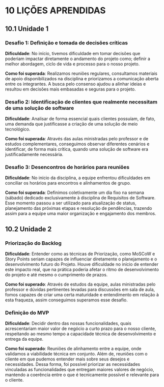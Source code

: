 # 10 LIÇÕES APRENDIDAS

## 10.1 Unidade 1

### Desafio 1: Definição e tomada de decisões críticas

**Dificuldade**: No início, tivemos dificuldade em tomar decisões que poderiam impactar diretamente o andamento do projeto como; definir a melhor abordagem, ciclo de vida e processo para o nosso projeto. 

**Como foi superada**: Realizamos reuniões regulares, consultamos materiais de apoio disponibilizados na disciplina e priorizamos a comunicação aberta entre os integrantes. A busca pelo consenso ajudou a alinhar ideias e resultou em decisões mais embasadas e seguras para o projeto. 

### Desafio 2: Identificação de clientes que realmente necessitam de uma solução de software 

**Dificuldade**: Analisar de forma essencial quais clientes possuíam, de fato, uma demanda que justificasse a criação de uma solução de meio tecnológico. 

**Como foi superada**: Através das aulas ministradas pelo professor e de estudos complementares, conseguimos observar diferentes cenários e identificar, de forma mais crítica, quando uma solução de software era justificadamente necessária. 

### Desafio 3: Desencontros de horários para reuniões 

**Dificuldade**: No início da disciplina, a equipe enfrentou dificuldades em conciliar os horários para encontros e alinhamentos de grupo. 

**Como foi superada**: Definimos coletivamente um dia fixo na semana (sábado) dedicado exclusivamente à disciplina de Requisitos de Software. Esse momento passou a ser utilizado para atualização de status, planejamento das próximas etapas e resolução de pendências, trazendo assim para a equipe uma maior organização e engajamento dos membros. 


## 10.2 Unidade 2

### Priorização do Backlog

**Dificuldade**: Entender como as técnicas de Priorização, como MoSCoW e Story Points seriam capazes de influenciar diretamente o planejamento e o desenvolvimento futuro do  Projeto. Houve dificuldade no início de entender este impacto real, que na prática poderia afetar o ritmo de desenvolvimento do projeto e até mesmo o cumprimento de prazos. 

 **Como foi superado**: Através de estudos da equipe, aulas ministradas pelo professor e dúvidas pertinentes levadas para discussões em sala de aula, fomos capazes de criar uma certa maturidade e entendimento em relação à esta fraqueza, assim conseguimos   superamos esse desafio.  

### Definição do MVP 

**Dificuldade**: Decidir dentro das nossas funcionalidades, quais acrescentariam maior valor de negócio a curto prazo para o nosso cliente, respeitando ao mesmo tempo a capacidade técnica de desenvolvimento e entrega da equipe. 

**Como foi superado**: Reuniões de alinhamento entre a equipe, onde validamos a viabilidade técnica em conjunto. Além de, reuniões com o cliente em que pudemos entender mais sobre seus desejos e necessidades. Dessa forma, foi possível priorizar as necessidades vinculadas as funcionalidades que entregam maiores valores de negócio, mantendo a coerência entre o que é tecnicamente possível e relevante para o cliente.